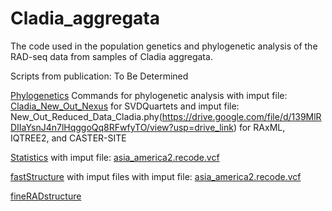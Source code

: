 # Cladia_aggregata
The code used in the population genetics and phylogenetic analysis of the RAD-seq data from samples of Cladia aggregata.

Scripts from publication: To Be Determined

[Phylogenetics](./Phylogenetics) Commands for phylogenetic analysis with imput file: [Cladia_New_Out_Nexus](./Cladia_New_Out_Nexus) for SVDQuartets and imput file: New_Out_Reduced_Data_Cladia.phy(https://drive.google.com/file/d/139MlRDIIaYsnJ4n7lHqggoQq8RFwfyTO/view?usp=drive_link) for RAxML, IQTREE2, and CASTER-SITE

[Statistics](./Statistics) with imput file: [asia_america2.recode.vcf](./asia_america2.recode.vcf)

[fastStructure](./fastStructure) with imput files with imput file: [asia_america2.recode.vcf](./asia_america2.recode.vcf)

[fineRADstructure](./fineRADstructure)


